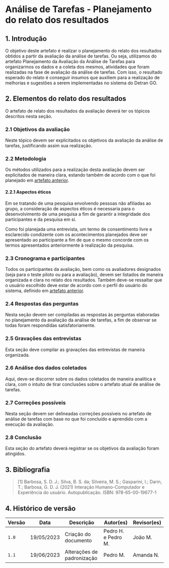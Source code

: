# Análise de Tarefas - Planejamento do relato dos resultados

## 1. Introdução

O objetivo deste artefato é realizar o planejamento do relato dos resultados obtidos a partir da avaliação da análise de tarefas. Ou seja, utilizamos do artefato Planejamento da Avaliação da Análise de Tarefas para organizarmos os dados e a coleta dos mesmos, atividades que foram realizadas na fase de avaliação da análise de tarefas. Com isso, o resultado esperado do relato é conseguir insumos que auxiliem para a realização de melhorias e sugestões a serem implementadas no sistema do Detran GO.

## 2. Elementos do relato dos resultados

O artefato de relato dos resultados da avaliação deverá ter os tópicos descritos nesta seção.

### 2.1 Objetivos da avaliação

Neste tópico devem ser explicitados os objetivos da avaliação da análise de tarefas, justificando assim sua realização.

### 2.2 Metodologia

Os métodos utilizados para a realização desta avaliação devem ser explicitados de maneira clara, estando também de acordo com o que foi planejado em [artefato anterior](./planejamento_analise_tarefas.md).

#### 2.2.1 Aspectos éticos

Em se tratando de uma pesquisa envolvendo pessoas não afiliadas ao grupo, a consideração de aspectos éticos é necessaria para o desenvolvimento de uma pesquisa a fim de garantir a integridade dos participantes e da pesquisa em si.

Como foi planejada uma entrevista, um termo de consentimento livre e esclarecido condizente com os acontecimentos planejados deve ser apresentado ao participante a fim de que o mesmo concorde com os termos apresentados anteriormente à realização da pesquisa.

### 2.3 Cronograma e participantes

Todos os participantes da avaliação, bem como os avaliadores designados (seja para o teste piloto ou para a avaliação), devem ser listados de maneira organizada e clara no relato dos resultados. Também deve-se ressaltar que o usuário escolhido deve estar de acordo com o perfil do usuário do sistema, definido em [artefato anterior](./../../../analise_requisitos/perfilUsuario.md).

### 2.4 Respostas das perguntas

Nesta seção devem ser compiladas as respostas às perguntas elaboradas no planejamento da avaliação da análise de tarefas, a fim de observar se todas foram respondidas satisfatoriamente.

### 2.5 Gravações das entrevistas

Esta seção deve compilar as gravações das entrevistas de maneira organizada.

### 2.6 Análise dos dados coletados

Aqui, deve-se discorrer sobre os dados coletados de maneira analítica e clara, com o intuito de tirar conclusões sobre o artefato atual de análise de tarefas.

### 2.7 Correções possíveis

Nesta seção devem ser delineadas correções possíveis no artefato de análise de tarefas com base no que foi concluído e aprendido com a execução da avaliação.

### 2.8 Conclusão

Esta seção do artefato deverá registrar se os objetivos da avaliação foram atingidos.

## 3. Bibliografia

> [1] Barbosa, S. D. J.; Silva, B. S. da; Silveira, M. S.; Gasparini, I.; Darin, T.; Barbosa, G. D. J. (2021) Interação Humano-Computador e Experiência do usuário. Autopublicação. ISBN: 978-65-00-19677-1

## 4. Histórico de versão
| Versão | Data       | Descrição            | Autor(es)   | Revisor(es)    |
|--------|------------|----------------------|-------------|----------------|
| `1.0`  | 19/05/2023 | Criação do documento | Pedro H. e Pedro M. | João M. |
| `1.1`  | 19/06/2023 | Alterações de padronização | Pedro M. | Amanda N. |
